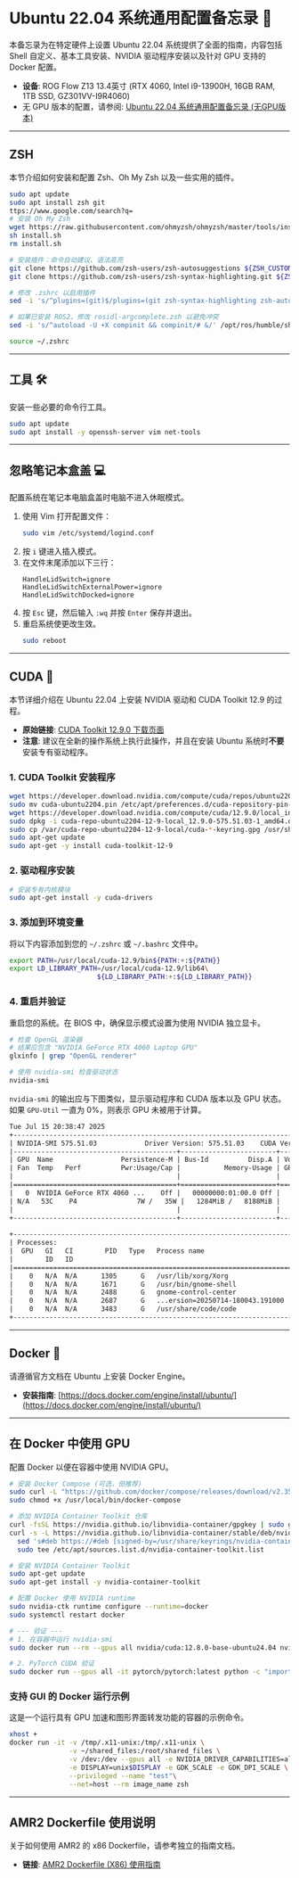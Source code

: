 # Ubuntu 22.04 系统通用配置备忘录 📝

本备忘录为在特定硬件上设置 Ubuntu 22.04 系统提供了全面的指南，内容包括 Shell 自定义、基本工具安装、NVIDIA 驱动程序安装以及针对 GPU 支持的 Docker 配置。

  * **设备**: ROG Flow Z13 13.4英寸 (RTX 4060, Intel i9-13900H, 16GB RAM, 1TB SSD, GZ301VV-I9R4060)
  * 无 GPU 版本的配置，请参阅: [Ubuntu 22.04 系统通用配置备忘录 (无GPU版本)](./robot_config_without_gpu.md)

-----

## **ZSH**

本节介绍如何安装和配置 Zsh、Oh My Zsh 以及一些实用的插件。

```bash
sudo apt update
sudo apt install zsh git
ttps://www.google.com/search?q=
# 安装 Oh My Zsh
wget https://raw.githubusercontent.com/ohmyzsh/ohmyzsh/master/tools/install.sh
sh install.sh
rm install.sh

# 安装插件：命令自动建议、语法高亮
git clone https://github.com/zsh-users/zsh-autosuggestions ${ZSH_CUSTOM:-~/.oh-my-zsh/custom}/plugins/zsh-autosuggestions
git clone https://github.com/zsh-users/zsh-syntax-highlighting.git ${ZSH_CUSTOM:-~/.oh-my-zsh/custom}/plugins/zsh-syntax-highlighting

# 修改 .zshrc 以启用插件
sed -i 's/^plugins=(git)$/plugins=(git zsh-syntax-highlighting zsh-autosuggestions)/' ~/.zshrc

# 如果已安装 ROS2，修改 rosidl-argcomplete.zsh 以避免冲突
sed -i 's/^autoload -U +X compinit && compinit/# &/' /opt/ros/humble/share/rosidl_cli/environment/rosidl-argcomplete.zsh

source ~/.zshrc
```

-----

## **工具** 🛠️

安装一些必要的命令行工具。

```bash
sudo apt update
sudo apt install -y openssh-server vim net-tools
```

-----

## **忽略笔记本盒盖** 💻

配置系统在笔记本电脑盒盖时电脑不进入休眠模式。

1.  使用 Vim 打开配置文件：
    ```bash
    sudo vim /etc/systemd/logind.conf
    ```
2.  按 `i` 键进入插入模式。
3.  在文件末尾添加以下三行：
    ```
    HandleLidSwitch=ignore
    HandleLidSwitchExternalPower=ignore
    HandleLidSwitchDocked=ignore
    ```
4.  按 `Esc` 键，然后输入 `:wq` 并按 `Enter` 保存并退出。
5.  重启系统使更改生效。
    ```bash
    sudo reboot
    ```

-----

## **CUDA** 🚀

本节详细介绍在 Ubuntu 22.04 上安装 NVIDIA 驱动和 CUDA Toolkit 12.9 的过程。

  * **原始链接**: [CUDA Toolkit 12.9.0 下载页面](https://developer.nvidia.com/cuda-12-9-0-download-archive?target_os=Linux&target_arch=x86_64&Distribution=Ubuntu&target_version=22.04&target_type=deb_local)
  * **注意**: 建议在全新的操作系统上执行此操作，并且在安装 Ubuntu 系统时**不要**安装专有驱动程序。

### 1\. CUDA Toolkit 安装程序

```bash
wget https://developer.download.nvidia.com/compute/cuda/repos/ubuntu2204/x86_64/cuda-ubuntu2204.pin
sudo mv cuda-ubuntu2204.pin /etc/apt/preferences.d/cuda-repository-pin-600
wget https://developer.download.nvidia.com/compute/cuda/12.9.0/local_installers/cuda-repo-ubuntu2204-12-9-local_12.9.0-575.51.03-1_amd64.deb
sudo dpkg -i cuda-repo-ubuntu2204-12-9-local_12.9.0-575.51.03-1_amd64.deb
sudo cp /var/cuda-repo-ubuntu2204-12-9-local/cuda-*-keyring.gpg /usr/share/keyrings/
sudo apt-get update
sudo apt-get -y install cuda-toolkit-12-9
```

### 2\. 驱动程序安装

```bash
# 安装专有内核模块
sudo apt-get install -y cuda-drivers
```

### 3\. 添加到环境变量

将以下内容添加到您的 `~/.zshrc` 或 `~/.bashrc` 文件中。

```bash
export PATH=/usr/local/cuda-12.9/bin${PATH:+:${PATH}}
export LD_LIBRARY_PATH=/usr/local/cuda-12.9/lib64\
                      ${LD_LIBRARY_PATH:+:${LD_LIBRARY_PATH}}
```

### 4\. 重启并验证

重启您的系统。在 BIOS 中，确保显示模式设置为使用 NVIDIA 独立显卡。

```bash
# 检查 OpenGL 渲染器
# 结果应包含 "NVIDIA GeForce RTX 4060 Laptop GPU"
glxinfo | grep "OpenGL renderer"

# 使用 nvidia-smi 检查驱动状态
nvidia-smi
```

`nvidia-smi` 的输出应与下图类似，显示驱动程序和 CUDA 版本以及 GPU 状态。如果 `GPU-Util` 一直为 0%，则表示 GPU 未被用于计算。

```txt
Tue Jul 15 20:38:47 2025      
+-----------------------------------------------------------------------------------------+
| NVIDIA-SMI 575.51.03            Driver Version: 575.51.03    CUDA Version: 12.9     |
|-----------------------------------------+------------------------+----------------------+
| GPU  Name                 Persistence-M | Bus-Id          Disp.A | Volatile Uncorr. ECC |
| Fan  Temp   Perf          Pwr:Usage/Cap |           Memory-Usage | GPU-Util  Compute M. |
|                                         |                        |               MIG M. |
|=========================================+========================+======================|
|   0  NVIDIA GeForce RTX 4060 ...    Off |   00000000:01:00.0 Off |                  N/A |
| N/A   53C    P4               7W /   35W |   1284MiB /   8188MiB |     10%      Default |
|                                         |                        |                  N/A |
+-----------------------------------------+------------------------+----------------------+
                                                                                         
+-----------------------------------------------------------------------------------------+
| Processes:                                                                              |
|  GPU   GI   CI        PID   Type   Process name                              GPU Memory |
|        ID   ID                                                              Usage      |
|=========================================================================================|
|    0   N/A  N/A      1305      G   /usr/lib/xorg/Xorg                            448MiB |
|    0   N/A  N/A      1671      G   /usr/bin/gnome-shell                          254MiB |
|    0   N/A  N/A      2488      G   gnome-control-center                            2MiB |
|    0   N/A  N/A      2687      G   ...ersion=20250714-180043.191000            359MiB |
|    0   N/A  N/A      3483      G   /usr/share/code/code                          138MiB |
+-----------------------------------------------------------------------------------------+
```

-----

## **Docker** 🐳

请遵循官方文档在 Ubuntu 上安装 Docker Engine。

  * **安装指南**: [https://docs.docker.com/engine/install/ubuntu/](https://docs.docker.com/engine/install/ubuntu/)

-----

## **在 Docker 中使用 GPU**

配置 Docker 以便在容器中使用 NVIDIA GPU。

```bash
# 安装 Docker Compose (可选，但推荐)
sudo curl -L "https://github.com/docker/compose/releases/download/v2.35.0/docker-compose-$(uname -s)-$(uname -m)" -o /usr/local/bin/docker-compose
sudo chmod +x /usr/local/bin/docker-compose

# 添加 NVIDIA Container Toolkit 仓库
curl -fsSL https://nvidia.github.io/libnvidia-container/gpgkey | sudo gpg --dearmor -o /usr/share/keyrings/nvidia-container-toolkit-keyring.gpg
curl -s -L https://nvidia.github.io/libnvidia-container/stable/deb/nvidia-container-toolkit.list | \
  sed 's#deb https://#deb [signed-by=/usr/share/keyrings/nvidia-container-toolkit-keyring.gpg] https://#g' | \
  sudo tee /etc/apt/sources.list.d/nvidia-container-toolkit.list

# 安装 NVIDIA Container Toolkit
sudo apt-get update
sudo apt-get install -y nvidia-container-toolkit

# 配置 Docker 使用 NVIDIA runtime
sudo nvidia-ctk runtime configure --runtime=docker
sudo systemctl restart docker

# --- 验证 ---
# 1. 在容器中运行 nvidia-smi
sudo docker run --rm --gpus all nvidia/cuda:12.8.0-base-ubuntu24.04 nvidia-smi

# 2. PyTorch CUDA 验证
sudo docker run --gpus all -it pytorch/pytorch:latest python -c "import torch; print('CUDA available:', torch.cuda.is_available()); print('CUDA device count:', torch.cuda.device_count())"
```

### 支持 GUI 的 Docker 运行示例

这是一个运行具有 GPU 加速和图形界面转发功能的容器的示例命令。

```bash
xhost +
docker run -it -v /tmp/.x11-unix:/tmp/.x11-unix \
               -v ~/shared_files:/root/shared_files \
               -v /dev:/dev --gpus all -e NVIDIA_DRIVER_CAPABILITIES=all\
               -e DISPLAY=unix$DISPLAY -e GDK_SCALE -e GDK_DPI_SCALE \
               --privileged --name "test"\
               --net=host --rm image_name zsh
```

-----

## **AMR2 Dockerfile 使用说明**

关于如何使用 AMR2 的 x86 Dockerfile，请参考独立的指南文档。

  * **链接**: [AMR2 Dockerfile (X86) 使用指南](./docker/amr2_dockerfile.md)
